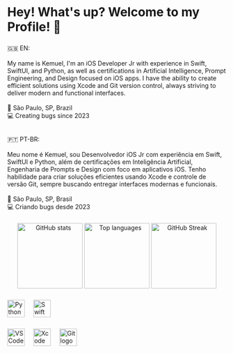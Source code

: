 <h1 align="left">Hey! What's up? Welcome to my Profile! 👋</h1>

###

<p align="left">
🇬🇧 EN:<br><br>
My name is Kemuel, I'm an iOS Developer Jr with experience in Swift, SwiftUI, and Python, as well as certifications in Artificial Intelligence, Prompt Engineering, and Design focused on iOS apps. I have the ability to create efficient solutions using Xcode and Git version control, always striving to deliver modern and functional interfaces.<br><br>
📍 São Paulo, SP, Brazil<br>
💻 Creating bugs since 2023<br><br>

🇵🇹 PT-BR:<br><br>
Meu nome é Kemuel, sou Desenvolvedor iOS Jr com experiência em Swift, SwiftUI e Python, além de certificações em Inteligência Artificial, Engenharia de Prompts e Design com foco em aplicativos iOS. Tenho habilidade para criar soluções eficientes usando Xcode e controle de versão Git, sempre buscando entregar interfaces modernas e funcionais.<br><br>
📍 São Paulo, SP, Brasil<br>
💻 Criando bugs desde 2023
</p>

###

<div align="center">
  <!-- GitHub Stats -->
  <img src="https://github-readme-stats.vercel.app/api?username=kemueldematos&hide_title=false&hide_rank=false&show_icons=true&include_all_commits=true&count_private=true&disable_animations=false&theme=tokyonight&locale=en&hide_border=false&order=1&cache_seconds=0" height="150" alt="GitHub stats" />

  <!-- Top Languages -->
  <img src="https://github-readme-stats.vercel.app/api/top-langs?username=kemueldematos&locale=en&hide_title=false&layout=compact&card_width=320&langs_count=5&theme=tokyonight&hide_border=false&order=2&cache_seconds=0" height="150" alt="Top languages" />

  <!-- GitHub Streak -->
  <img src="https://github-readme-streak-stats.herokuapp.com/?user=kemueldematos&theme=tokyonight&hide_border=false" height="150" alt="GitHub Streak" />
</div>

###

<div align="left">
  <img src="https://cdn.jsdelivr.net/gh/devicons/devicon/icons/python/python-original.svg" height="40" alt="Python logo" />
  <img width="12" />
  <img src="https://cdn.jsdelivr.net/gh/devicons/devicon/icons/swift/swift-original.svg" height="40" alt="Swift logo" />
</div>

###

<div align="left">
  <img src="https://cdn.jsdelivr.net/gh/devicons/devicon/icons/vscode/vscode-original.svg" height="40" alt="VSCode logo" />
  <img width="12" />
  <img src="https://cdn.jsdelivr.net/gh/devicons/devicon/icons/xcode/xcode-original.svg" height="40" alt="Xcode logo" />
  <img width="12" />
  <img src="https://cdn.jsdelivr.net/gh/devicons/devicon/icons/git/git-original.svg" height="40" alt="Git logo" />
</div>
